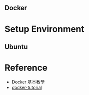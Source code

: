 Docker 
----

# Setup Environment

## Ubuntu








# Reference

+ [Docker 基本教學](https://ithelp.ithome.com.tw/articles/10199339)
+ [docker-tutorial](https://github.com/wlshiu/docker-tutorial)




